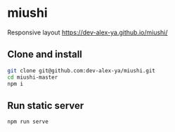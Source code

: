 


# miushi
Responsive layout
https://dev-alex-ya.github.io/miushi/

## Clone and install
```sh
git clone git@github.com:dev-alex-ya/miushi.git
cd miushi-master
npm i
```
    

## Run static server
```sh
npm run serve
```
